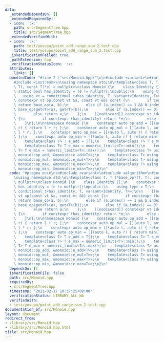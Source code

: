```yaml
---
data:
  _extendedDependsOn: []
  _extendedRequiredBy:
  - icon: ':x:'
    path: src/SegmentTree.hpp
    title: src/SegmentTree.hpp
  _extendedVerifiedWith:
  - icon: ':x:'
    path: test/yosupo/point_add_range_sum_2.test.cpp
    title: test/yosupo/point_add_range_sum_2.test.cpp
  _isVerificationFailed: true
  _pathExtension: hpp
  _verificationStatusIcon: ':x:'
  attributes:
    links: []
  bundledCode: "#line 2 \"src/Monoid.hpp\"\n\n#include <variant>\n#include <algorithm>\n\
    #include <iostream>\n\nusing namespace std;\n\ntemplate<class T, T (*base_op)(T,\
    \ T), const T(*e) = nullptr>\nclass Monoid {\n    class Identity {};\n    constexpr\
    \ static bool has_identity = (e != nullptr);\npublic:\n    using type = T;\n \
    \   using vt = conditional_t<has_identity, T, variant<Identity, T>>;\n\n    [[nodiscard]]\
    \ constexpr vt op(const vt &a, const vt &b) const {\n        if constexpr (has_identity)\
    \ return base_op(a, b);\n        else if (a.index() == 1 && b.index() == 1) return\
    \ base_op(get<T>(a), get<T>(b));\n        else if (a.index() == 0) return b;\n\
    \        else return a;\n    };\n    [[nodiscard]] constexpr vt identity() const\
    \ {\n        if constexpr (has_identity) return *e;\n        else return Identity{};\n\
    \    }\n};\n\nnamespace monoid {\n    constexpr auto op_add = [](auto l, auto\
    \ r) { return l + r; };\n    constexpr auto op_mul = [](auto l, auto r) { return\
    \ l * r; };\n    constexpr auto op_max = [](auto l, auto r) { return max(l, r);\
    \ };\n    constexpr auto op_min = [](auto l, auto r) { return min(l, r); };\n\
    \    template<class T> T e_add = T{};\n    template<class T> T e_mul = T{1};\n\
    \    template<class T> T e_max = numeric_limits<T>::min();\n    template<class\
    \ T> T e_min = numeric_limits<T>::max();\n    template<class T> using Add = Monoid<T,\
    \ monoid::op_add, &monoid::e_add<T>>;\n    template<class T> using Mul = Monoid<T,\
    \ monoid::op_mul, &monoid::e_mul<T>>;\n    template<class T> using Max = Monoid<T,\
    \ monoid::op_max, &monoid::e_max<T>>;\n    template<class T> using Min = Monoid<T,\
    \ monoid::op_min, &monoid::e_min<T>>;\n}\n"
  code: "#pragma once\n\n#include <variant>\n#include <algorithm>\n#include <iostream>\n\
    \nusing namespace std;\n\ntemplate<class T, T (*base_op)(T, T), const T(*e) =\
    \ nullptr>\nclass Monoid {\n    class Identity {};\n    constexpr static bool\
    \ has_identity = (e != nullptr);\npublic:\n    using type = T;\n    using vt =\
    \ conditional_t<has_identity, T, variant<Identity, T>>;\n\n    [[nodiscard]] constexpr\
    \ vt op(const vt &a, const vt &b) const {\n        if constexpr (has_identity)\
    \ return base_op(a, b);\n        else if (a.index() == 1 && b.index() == 1) return\
    \ base_op(get<T>(a), get<T>(b));\n        else if (a.index() == 0) return b;\n\
    \        else return a;\n    };\n    [[nodiscard]] constexpr vt identity() const\
    \ {\n        if constexpr (has_identity) return *e;\n        else return Identity{};\n\
    \    }\n};\n\nnamespace monoid {\n    constexpr auto op_add = [](auto l, auto\
    \ r) { return l + r; };\n    constexpr auto op_mul = [](auto l, auto r) { return\
    \ l * r; };\n    constexpr auto op_max = [](auto l, auto r) { return max(l, r);\
    \ };\n    constexpr auto op_min = [](auto l, auto r) { return min(l, r); };\n\
    \    template<class T> T e_add = T{};\n    template<class T> T e_mul = T{1};\n\
    \    template<class T> T e_max = numeric_limits<T>::min();\n    template<class\
    \ T> T e_min = numeric_limits<T>::max();\n    template<class T> using Add = Monoid<T,\
    \ monoid::op_add, &monoid::e_add<T>>;\n    template<class T> using Mul = Monoid<T,\
    \ monoid::op_mul, &monoid::e_mul<T>>;\n    template<class T> using Max = Monoid<T,\
    \ monoid::op_max, &monoid::e_max<T>>;\n    template<class T> using Min = Monoid<T,\
    \ monoid::op_min, &monoid::e_min<T>>;\n}\n"
  dependsOn: []
  isVerificationFile: false
  path: src/Monoid.hpp
  requiredBy:
  - src/SegmentTree.hpp
  timestamp: '2021-02-17 10:37:25+09:00'
  verificationStatus: LIBRARY_ALL_WA
  verifiedWith:
  - test/yosupo/point_add_range_sum_2.test.cpp
documentation_of: src/Monoid.hpp
layout: document
redirect_from:
- /library/src/Monoid.hpp
- /library/src/Monoid.hpp.html
title: src/Monoid.hpp
---
```

